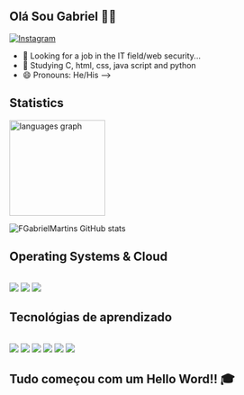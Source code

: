 ## Olá Sou Gabriel 👋🤳

[![Instagram](https://img.shields.io/badge/Instagram-E4405F?style=for-the-badge&logo=instagram&logoColor=white)](https://www.instagram.com/_gabriiell.m/)

- 🔭 Looking for a job in the IT field/web security...
- 🌱 Studying C, html, css, java script and python
- 😄 Pronouns: He/His
-->

## Statistics
<img src="https://github-readme-stats.vercel.app/api/top-langs?locale=en&hide_title=true&layout=compact&card_width=320&langs_count=8&theme=github_dark&hide_border=true&username=FGabrielMartins&hide=jupyter%20notebook,tex&cache_seconds=86401" height="170" alt="languages graph"/>

![FGabrielMartins GitHub stats](https://github-readme-stats.vercel.app/api?username=FGabrielMartins&show_icons=true&theme=highcontrast&tex&cache_seconds=86401)

## Operating Systems & Cloud
<div styles="display: inline_block"><br>
  <img aling="center" alt"Kali linux" src="https://img.shields.io/badge/Kali_Linux-557C94?style=for-the-badge&logo=kali-linux&logoColor=white"/>
  <img aling="center" alt"Kali linux" src="https://img.shields.io/badge/Windows-0078D6?style=for-the-badge&logo=windows&logoColor=white"/>
  <img aling="center" alt"Kali linux" src="https://img.shields.io/badge/Amazon_AWS-FF9900?style=for-the-badge&logo=amazonaws&logoColor=white"/>
</div>

## Tecnológias de aprendizado

<div style="display: inline_block"><br>
  <img aling="center" alt"html5" src="https://img.shields.io/badge/HTML5-E34F26?style=for-the-badge&logo=html5&logoColor=white"/>
  <img aling="center" alt"css" src="https://img.shields.io/badge/CSS-239120?&style=for-the-badge&logo=css3&logoColor=white"/>
  <img aling="center" alt"javascript" src="https://img.shields.io/badge/JavaScript-F7DF1E?style=for-the-badge&logo=javascript&logoColor=black"/>
  <img aling="center" alt"c" src="https://img.shields.io/badge/C-00599C?style=for-the-badge&logo=c&logoColor=white"/>
  <img aling="center" alt"python" src="https://img.shields.io/badge/Python-14354C?style=for-the-badge&logo=python&logoColor=white"/>
  <img aling="center" alt"java" src="https://img.shields.io/badge/Java-ED8B00?style=for-the-badge&logo=openjdk&logoColor=white"/>
</div>

## Tudo começou com um Hello Word!! 🎓
